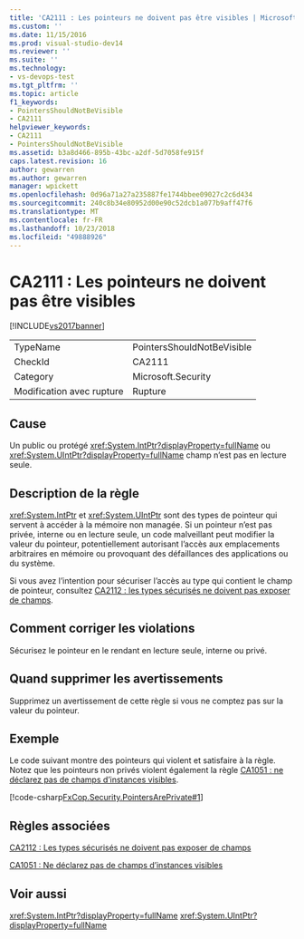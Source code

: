 ```yaml
---
title: 'CA2111 : Les pointeurs ne doivent pas être visibles | Microsoft Docs'
ms.custom: ''
ms.date: 11/15/2016
ms.prod: visual-studio-dev14
ms.reviewer: ''
ms.suite: ''
ms.technology:
- vs-devops-test
ms.tgt_pltfrm: ''
ms.topic: article
f1_keywords:
- PointersShouldNotBeVisible
- CA2111
helpviewer_keywords:
- CA2111
- PointersShouldNotBeVisible
ms.assetid: b3a8d466-895b-43bc-a2df-5d7058fe915f
caps.latest.revision: 16
author: gewarren
ms.author: gewarren
manager: wpickett
ms.openlocfilehash: 0d96a71a27a235887fe1744bbee09027c2c6d434
ms.sourcegitcommit: 240c8b34e80952d00e90c52dcb1a077b9aff47f6
ms.translationtype: MT
ms.contentlocale: fr-FR
ms.lasthandoff: 10/23/2018
ms.locfileid: "49888926"
---
```

# <a name="ca2111-pointers-should-not-be-visible"></a>CA2111 : Les pointeurs ne doivent pas être visibles
[!INCLUDE[vs2017banner](../includes/vs2017banner.md)]

|||
|-|-|
|TypeName|PointersShouldNotBeVisible|
|CheckId|CA2111|
|Category|Microsoft.Security|
|Modification avec rupture|Rupture|

## <a name="cause"></a>Cause
 Un public ou protégé <xref:System.IntPtr?displayProperty=fullName> ou <xref:System.UIntPtr?displayProperty=fullName> champ n’est pas en lecture seule.

## <a name="rule-description"></a>Description de la règle
 <xref:System.IntPtr> et <xref:System.UIntPtr> sont des types de pointeur qui servent à accéder à la mémoire non managée. Si un pointeur n’est pas privée, interne ou en lecture seule, un code malveillant peut modifier la valeur du pointeur, potentiellement autorisant l’accès aux emplacements arbitraires en mémoire ou provoquant des défaillances des applications ou du système.

 Si vous avez l’intention pour sécuriser l’accès au type qui contient le champ de pointeur, consultez [CA2112 : les types sécurisés ne doivent pas exposer de champs](../code-quality/ca2112-secured-types-should-not-expose-fields.md).

## <a name="how-to-fix-violations"></a>Comment corriger les violations
 Sécurisez le pointeur en le rendant en lecture seule, interne ou privé.

## <a name="when-to-suppress-warnings"></a>Quand supprimer les avertissements
 Supprimez un avertissement de cette règle si vous ne comptez pas sur la valeur du pointeur.

## <a name="example"></a>Exemple
 Le code suivant montre des pointeurs qui violent et satisfaire à la règle. Notez que les pointeurs non privés violent également la règle [CA1051 : ne déclarez pas de champs d’instances visibles](../code-quality/ca1051-do-not-declare-visible-instance-fields.md).

 [!code-csharp[FxCop.Security.PointersArePrivate#1](../snippets/csharp/VS_Snippets_CodeAnalysis/FxCop.Security.PointersArePrivate/cs/FxCop.Security.PointersArePrivate.cs#1)]

## <a name="related-rules"></a>Règles associées
 [CA2112 : Les types sécurisés ne doivent pas exposer de champs](../code-quality/ca2112-secured-types-should-not-expose-fields.md)

 [CA1051 : Ne déclarez pas de champs d’instances visibles](../code-quality/ca1051-do-not-declare-visible-instance-fields.md)

## <a name="see-also"></a>Voir aussi
 <xref:System.IntPtr?displayProperty=fullName> <xref:System.UIntPtr?displayProperty=fullName>




